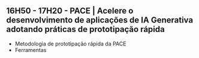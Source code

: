 ## 16H50 - 17H20 - PACE | Acelere o desenvolvimento de aplicações de IA Generativa adotando práticas de prototipação rápida

- Metodologia de prototipação rápida da PACE
- Ferramentas
